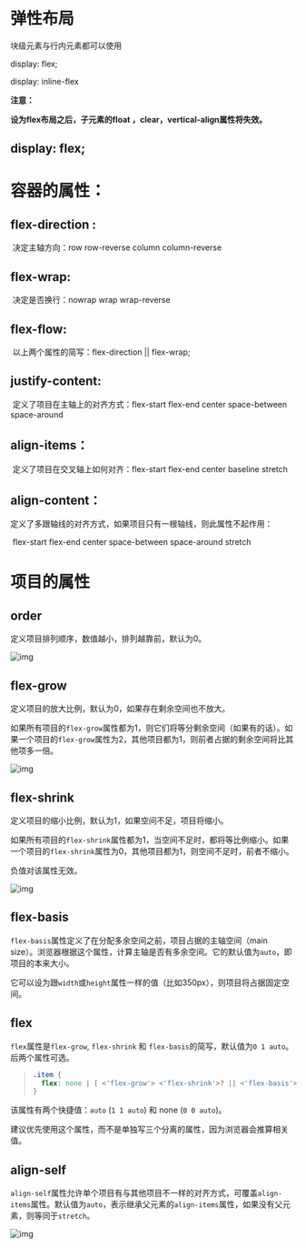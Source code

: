 # 弹性布局

块级元素与行内元素都可以使用

display: flex;

display: inline-flex

**注意：**

**设为flex布局之后，子元素的float ，clear，vertical-align属性将失效。**



## display: flex;

# 容器的属性：

## flex-direction :

​	决定主轴方向：row  row-reverse   column   column-reverse

## flex-wrap:

​	决定是否换行：nowrap   wrap  wrap-reverse

## flex-flow: 

​	以上两个属性的简写：flex-direction  || flex-wrap;

## justify-content:

​	定义了项目在主轴上的对齐方式：flex-start  flex-end   center   space-between   space-around

## align-items：

​	定义了项目在交叉轴上如何对齐：flex-start   flex-end	center	baseline	stretch

## align-content：

​	定义了多跟轴线的对齐方式，如果项目只有一根轴线，则此属性不起作用：

​	flex-start	flex-end	center	space-between	space-around	stretch

# 项目的属性

## order

定义项目排列顺序，数值越小，排列越靠前，默认为0。

![img](http://www.ruanyifeng.com/blogimg/asset/2015/bg2015071013.png)

## flex-grow

定义项目的放大比例，默认为0，如果存在剩余空间也不放大。

 如果所有项目的`flex-grow`属性都为1，则它们将等分剩余空间（如果有的话）。如果一个项目的`flex-grow`属性为2，其他项目都为1，则前者占据的剩余空间将比其他项多一倍。 

![img](http://www.ruanyifeng.com/blogimg/asset/2015/bg2015071014.png)

## flex-shrink

定义项目的缩小比例，默认为1，如果空间不足，项目将缩小。

如果所有项目的`flex-shrink`属性都为1，当空间不足时，都将等比例缩小。如果一个项目的`flex-shrink`属性为0，其他项目都为1，则空间不足时，前者不缩小。

负值对该属性无效。

![img](http://www.ruanyifeng.com/blogimg/asset/2015/bg2015071015.jpg)

## flex-basis

 `flex-basis`属性定义了在分配多余空间之前，项目占据的主轴空间（main size）。浏览器根据这个属性，计算主轴是否有多余空间。它的默认值为`auto`，即项目的本来大小。 

 它可以设为跟`width`或`height`属性一样的值（比如350px），则项目将占据固定空间。 

## flex

`flex`属性是`flex-grow`, `flex-shrink` 和 `flex-basis`的简写，默认值为`0 1 auto`。后两个属性可选。

> ```css
> .item {
>   flex: none | [ <'flex-grow'> <'flex-shrink'>? || <'flex-basis'> ]
> }
> ```

该属性有两个快捷值：`auto` (`1 1 auto`) 和 none (`0 0 auto`)。

建议优先使用这个属性，而不是单独写三个分离的属性，因为浏览器会推算相关值。

## align-self

 `align-self`属性允许单个项目有与其他项目不一样的对齐方式，可覆盖`align-items`属性。默认值为`auto`，表示继承父元素的`align-items`属性，如果没有父元素，则等同于`stretch`。 

![img](http://www.ruanyifeng.com/blogimg/asset/2015/bg2015071016.png)
